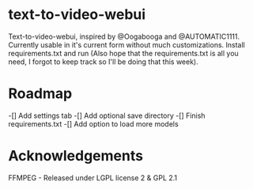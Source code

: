 # text-to-video-webui
Text-to-video-webui, inspired by @Oogabooga and @AUTOMATIC1111. Currently usable in it's current form without much customizations. Install requirements.txt and run (Also hope that the requirements.txt is all you need, I forgot to keep track so I'll be doing that this week).

# Roadmap
-[]  Add settings tab
-[]  Add optional save directory
-[]  Finish requirements.txt
-[]  Add option to load more models


# Acknowledgements
FFMPEG - Released under LGPL license 2 & GPL 2.1
